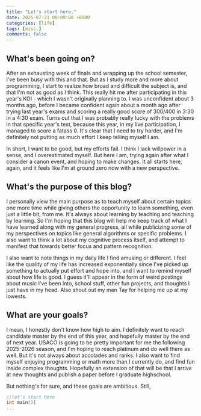 ```yaml
---
title: "Let's start here."
date: 2025-07-21 00:00:00 +0900
categories: [life]
tags: [misc.]
comments: false
---
```


## What's been going on?

After an exhausting week of finals and wrapping up the school semester, I've been busy with this and that. But as I study more and more about programming, I start to realize how broad and difficult the subject is, and that I'm not as good as I think. This really hit me after participating in this year's KOI - which I wasn't originally planning to. I was unconfident about 3 months ago, before I became confident again about a month ago after trying last year's exams and scoring a really good score of 300/400 in 3:30 in a 4:30 exam. Turns out that I was probably really lucky with the problems in that specific year's test, because this year, in my live participation, I managed to score a fatass 0. It's clear that I need to try harder, and I'm definitely not putting as much effort I keep telling myself I am.

In short, I want to be good, but my efforts fail. I think I lack willpower in a sense, and I overestimated myself. But here I am, trying again after what I consider a canon event, and hoping to make changes. It all starts here, again, and it feels like I'm at ground zero now with a new perspective.


## What's the purpose of this blog?

I personally view the main purpose as to teach myself about certain topics one more time while giving others the opportunity to learn something, even just a little bit, from me. It's always about learning by teaching and teaching by learning. So I'm hoping that this blog will help me keep track of what I have learned along with my general progress, all while publicizing some of my perspectives on topics like general algorithms or specific problems. I also want to think a lot about my cognitive process itself, and attempt to manifest that towards better focus and pattern recognition.

I also want to note things in my daily life I find amusing or different. I feel like the quality of my life has increased exponentially since I've picked up something to actually put effort and hope into, and I want to remind myself about how life is good. I guess it'll appear in the form of weird postings about music I've been into, school stuff, other fun projects, and thoughts I just have in my head. Also shout out my man Tay for helping me up at my lowests.

## What are your goals?

I mean, I honestly don't know how high to aim. I definitely want to reach candidate master by the end of this year, and hopefully master by the end of next year. USACO is going to be pretty important for me the following 2025-2026 season, and I'm hoping to reach platinum and do well there as well. But it's not always about accolades and ranks. I also want to find myself enjoying programming or math more than I currently do, and find fun inside complex thoughts. Hopefully an extension of that will be that I arrive at new thoughts and publish a paper before I graduate highschool.

But nothing's for sure, and these goals are ambitious. Still,

```cpp
//let's start here
int main(){
...
```
